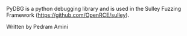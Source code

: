 PyDBG is a python debugging library and is used in the Sulley Fuzzing Framework (https://github.com/OpenRCE/sulley).

Written by Pedram Amini
